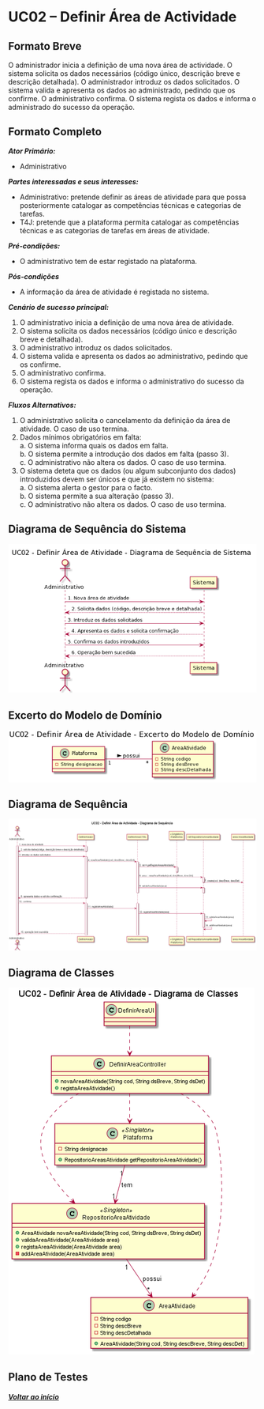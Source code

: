 # UC02 – Definir Área de Actividade

## Formato Breve

O administrador inicia a definição de uma nova área de actividade. O sistema solicita os dados necessários (código único, descrição breve e descrição detalhada). O administrador introduz os dados solicitados. O sistema valida e apresenta os dados ao administrado, pedindo que os confirme. O administrativo confirma. O sistema regista os dados e informa o administrado do sucesso da operação.

## Formato Completo


**_Ator Primário:_**

- Administrativo

**_Partes interessadas e seus interesses:_**

- Administrativo: pretende definir as áreas de atividade para que possa posteriormente catalogar as competências técnicas e categorias de tarefas.
- T4J: pretende que a plataforma permita catalogar as competências técnicas e as categorias de tarefas em áreas de atividade.

**_Pré-condições:_**

- O administrativo tem de estar registado na plataforma.

**_Pós-condições_**

- A informação da área de atividade é registada no sistema.

**_Cenário de sucesso principal:_**

1.	O administrativo inicia a definição de uma nova área de atividade.
2.	O sistema solicita os dados necessários (código único e descrição breve e detalhada).
3.	O administrativo introduz os dados solicitados.
4.	O sistema valida e apresenta os dados ao administrativo, pedindo que os confirme.
5.	O administrativo confirma.
6.	O sistema regista os dados e informa o administrativo do sucesso da operação.

**_Fluxos Alternativos:_**

1.	O administrativo solicita o cancelamento da definição da área de atividade. O caso de uso termina.
2.	Dados mínimos obrigatórios em falta:<br/>
  a.	O sistema informa quais os dados em falta.<br/>
  b.	O sistema permite a introdução dos dados em falta (passo 3).<br/>
  c.	O administrativo não altera os dados. O caso de uso termina.
3.	O sistema deteta que os dados (ou algum subconjunto dos dados) introduzidos devem ser únicos e que já existem no sistema:<br/>
  a.	O sistema alerta o gestor para o facto.<br/>
  b.	O sistema permite a sua alteração (passo 3).<br/>
  c.	O administrativo não altera os dados. O caso de uso termina.

## Diagrama de Sequência do Sistema <br/>
![UC02_Definir_Area_Atividade_SSD](UC02_Definir_Area_Atividade_SSD.png)

## Excerto do Modelo de Domínio <br/>
![UC02_Definir_Area_Atividade_MD](UC02_Definir_Area_Atividade_MD.png)

## Diagrama de Sequência <br/>
![UC02_Definir_Area_Actividade_Diagrama_Sequencia](UC02_Definir_Area_Actividade_Diagrama_Sequencia.png)

## Diagrama de Classes <br/>
![UC02_Definir_Area_Atividade_Diagrama_Classes](UC02_Definir_Area_Atividade_Diagrama_Classes.png)

## Plano de Testes <br/>

##### [Voltar ao início](https://github.com/blestonbandeiraUPSKILL/upskill_java1_labprg_grupo2/tree/main/README.md)

